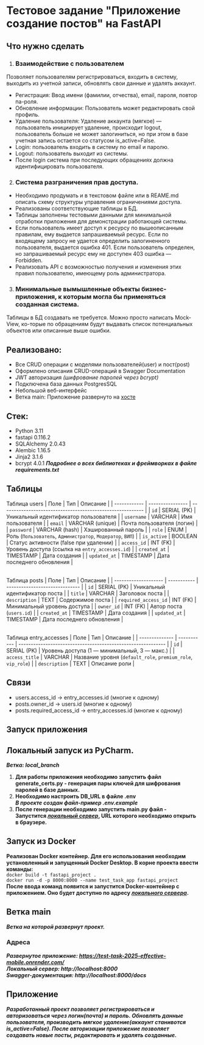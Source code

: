 # Тестовое задание "Приложение создание постов" на FastAPI

## Что нужно сделать
1. ### Взаимодействие с пользователем
Позволяет пользователям регистрироваться, входить в систему, выходить из учетной записи, обновлять свои данные и удалять аккаунт.
- Регистрация: Ввод имени (фамилии, отчества), email, пароля, повтор па-роля.
- Обновление информации: Пользователь может редактировать свой профиль.
- Удаление пользователя: Удаление аккаунта (мягкое) — пользователь инициирует удаление, происходит logout, пользователь больше не может залогиниться, но при этом в базе учетная запись остается со статусом is_active=False.
- Login: пользователь входить в систему по email и паролю.
- Logout: пользователь выходит из системы.
- После login система при последующих обращениях должна идентифицировать пользователя.

2. ### Система разграничения прав доступа. 
- Необходимо продумать и в текстовом файле или в REAME.md описать схему структуры управления ограничениями доступа.
- Реализованы соответствующие таблицы в БД.
- Таблицы заполнены тестовыми данными для минимальной отработки приложения для демонстрации работающей системы.
- Если пользователь имеет доступ к ресурсу по вышеописанным правилам, ему выдается запрашиваемый ресурс. Если по входящему запросу не удается определить залогиненного пользователя, выдается ошибка 401. Если пользователь определен, но запрашиваемый ресурс ему не доступен 403 ошибка — Forbidden. 
- Реализовать API с возможностью получения и изменения этих правил пользователю, имеющему роль администратора.


3. ### Минимальные вымышленные объекты бизнес-приложения, к которым могла бы применяться созданная система.
Таблицы в БД создавать не требуется. Можно просто написать Mock-View, ко-торые по обращениям будут выдавать список потенциальных объектов или описанные выше ошибки.


## Реализовано:
- Все CRUD операции с моделями пользователей(user) и пост(post)
- Оформлено описания CRUD-операций в Swagger Documentation
- JWT авторизация *(шифрование паролей через bcrypt)*
- Подключена база данных PostgresSQL
- Небольшой веб-интерфейс
- Ветка main: Приложение развернуто на [хосте](https://test-task-2025-effective-mobile.onrender.com/) 

## Стек:
- Python 3.11
- fastapi 0.116.2
- SQLAlchemy 2.0.43
- Alembic 1.16.5
- Jinja2 3.1.6
- bcrypt 4.0.1
***Подробнее о всех библиотеках и фреймворках в файле requirements.txt***

## Таблицы

Таблица users
| Поле         | Тип              | Описание                                                   |
| ------------ | ---------------- | ---------------------------------------------------------- |
| `id`         | SERIAL (PK)      | Уникальный идентификатор пользователя                      |
| `username`   | VARCHAR          | Имя пользователя                                           |
| `email`      | VARCHAR (unique) | Почта пользователя (логин)                                 |
| `password`   | VARCHAR (hash)   | Хэшированный пароль                                        |
| `role`       | ENUM             | Роль (`Пользователь`, `Администратор`, `Модератор`, `ВИП`) |
| `is_active`  | BOOLEAN          | Статус активности (false при удалении)                     |
| `access_id`  | INT (FK)         | Уровень доступа (ссылка на `entry_accesses.id`)            |
| `created_at` | TIMESTAMP        | Дата создания                                              |
| `updated_at` | TIMESTAMP        | Дата последнего обновления                                 |

\
Таблица posts
| Поле                 | Тип         | Описание                       |
| -------------------- | ----------- | ------------------------------ |
| `id`                 | SERIAL (PK) | Уникальный идентификатор поста |
| `title`              | VARCHAR     | Заголовок поста                |
| `description`        | TEXT        | Содержимое поста               |
| `required_access_id` | INT (FK)    | Минимальный уровень доступа    |
| `owner_id`           | INT (FK)    | Автор поста (`users.id`)       |
| `created_at`         | TIMESTAMP   | Дата создания                  |
| `updated_at`         | TIMESTAMP   | Дата последнего обновления     |  

\
Таблица entry_accesses
| Поле           | Тип         | Описание                                                     |
| -------------- | ----------- | ------------------------------------------------------------ |
| `id`           | SERIAL (PK) | Уровень доступа (1 — минимальный, 3 — макс.)                 |
| `access_title` | VARCHAR     | Название уровня (`default_role`, `premium_role`, `vip_role`) |
| `description`  | TEXT        | Описание роли                                                |

## Связи
- users.access_id → entry_accesses.id (многие к одному)
- posts.owner_id → users.id (многие к одному)
- posts.required_access_id → entry_accesses.id (многие к одному)  


## Запуск приложения
## Локальный запуск из PyCharm.
***Ветка: local_branch***  
1. **Для работы приложения необходимо запустить файл generate_certs.py - генерация пары ключей для шифрования паролей в базе данных.**  
2. **Необходимо настроить DB_URL в файле .env**  
***В проекте создан файл-пример .env.example***  
3. **После генерации необходимо запустить main.py файл - Запустится *[локальный сервер](http://localhost:8000)*, URL которого необходимо открыть в браузере.**

## Запуск из Docker
**Реализован Docker контейнер. Для его использования необходим установленный и запущенный Docker Desktop. В корне проекта ввести команды:**  
```docker build -t fastapi_project .```  
```docker run -d -p 8000:8000 --name test_task_app fastapi_project```  
**После ввода команд появится и запустится Docker-контейнер с приложением. Оно будет доступно по адресу *[локального сервера](http://localhost:8000)*.**  

## Ветка main
***Ветка на которой развернут проект.***


### Адреса
***Развернутое приложение: https://test-task-2025-effective-mobile.onrender.com/***  
***Локальный сервер: http://localhost:8000***  
***Swagger-документация: http://localhost:8000/docs***

## Приложение
***Разработанный проект позволяет регистрироваться и авторизоваться через логин(почта) и пароль. Обновлять данные пользователя, производить мягкое удаление(аккаунт станивотся is_active=False). После авторизации приложение позволяет создавать новые посты, редактировать и удалять созданные.***  
